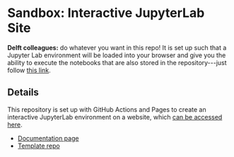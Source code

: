 # Sandbox: Interactive JupyterLab Site

**Delft colleagues:** do whatever you want in this repo! It is set up such that a Jupyter Lab environment will be loaded into your browser and give you the ability to execute the notebooks that are also stored in the repository---just follow [this link](https://iceclassic.github.io/sandbox/lab/index.html).

## Details

This repository is set up with GitHub Actions and Pages to create an interactive JupyterLab environment on a website, which [can be accessed here](https://iceclassic.github.io/sandbox/lab/index.html).

- [Documentation page](https://jupyterlite.readthedocs.io/en/stable/quickstart/deploy.html#generate-a-new-repository-from-the-template)
- [Template repo](https://github.com/jupyterlite/demo)
